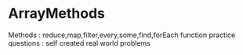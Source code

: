 # ArrayMethods
Methods : reduce,map,filter,every,some,find,forEach function practice questions : self created real world problems
